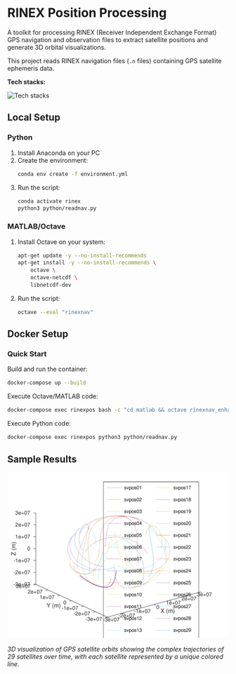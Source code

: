 # RINEX Position Processing

A toolkit for processing RINEX (Receiver Independent Exchange Format) GPS navigation and observation files to extract satellite positions and generate 3D orbital visualizations.

This project reads RINEX navigation files (`.n` files) containing GPS satellite ephemeris data.

**Tech stacks:**

![Tech stacks](https://skillicons.dev/icons?i=python,anaconda,matlab,octave,docker,bash)

## Local Setup

### Python

1. Install Anaconda on your PC
2. Create the environment:
   ```bash
   conda env create -f environment.yml
   ```
3. Run the script:
   ```bash
   conda activate rinex
   python3 python/readnav.py
   ```

### MATLAB/Octave

1. Install Octave on your system:
   ```bash
   apt-get update -y --no-install-recommends
   apt-get install -y --no-install-recommends \
       octave \
       octave-netcdf \
       libnetcdf-dev
   ```
2. Run the script:
   ```bash
   octave --eval "rinexnav"
   ```

## Docker Setup

### Quick Start

Build and run the container:

```bash
docker-compose up --build
```

Execute Octave/MATLAB code:
```bash
docker-compose exec rinexpos bash -c "cd matlab && octave rinexnav_enhanced.m"
```

Execute Python code:
```bash
docker-compose exec rinexpos python3 python/readnav.py
```

## Sample Results

![Sample Satellite Orbits](results/chur1610.png)

*3D visualization of GPS satellite orbits showing the complex trajectories of 29 satellites over time, with each satellite represented by a unique colored line.*
